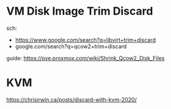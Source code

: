 # VM Disk Image Trim Discard
sch:
- https://www.google.com/search?q=libvirt+trim+discard
- google.com/search?q=qcow2+trim+discard

guide: https://pve.proxmox.com/wiki/Shrink_Qcow2_Disk_Files

# KVM
https://chrisirwin.ca/posts/discard-with-kvm-2020/
